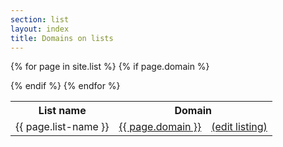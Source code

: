 ```yaml
---
section: list
layout: index
title: Domains on lists
---
```


<table class="sortable">
<tr><th>List name</th><th colspan="2">Domain</th></tr>

{% for page in site.list %}
	{% if page.domain %}
	<tr id="{{ page.list }}-{{ page.domain }}" ><td>{{ page.list-name }}</td><td><a href="../domain/{{page.domain}}/">{{ page.domain }}</a></td><td>
<a href="https://github.com/dmarti/smmd/blob/gh-pages/_list/{{ page.list }}/{{ page.domain}}/index.md">(edit listing)</a></td></tr>
	{% endif %}
{% endfor %}

</table>



